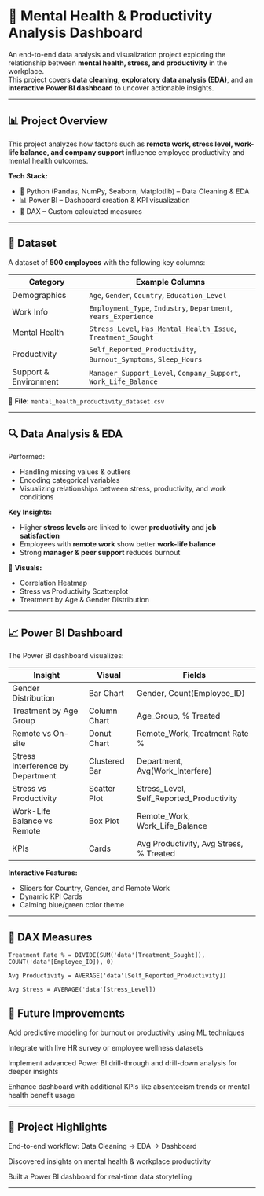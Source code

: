 # 🧠 Mental Health & Productivity Analysis Dashboard

An end-to-end data analysis and visualization project exploring the relationship between **mental health, stress, and productivity** in the workplace.  
This project covers **data cleaning, exploratory data analysis (EDA)**, and an **interactive Power BI dashboard** to uncover actionable insights.

---

## 📊 Project Overview

This project analyzes how factors such as **remote work, stress level, work-life balance, and company support** influence employee productivity and mental health outcomes.

**Tech Stack:**
- 🐍 Python (Pandas, NumPy, Seaborn, Matplotlib) – Data Cleaning & EDA  
- 📊 Power BI – Dashboard creation & KPI visualization  
- 🔢 DAX – Custom calculated measures  

---

## 🧩 Dataset

A dataset of **500 employees** with the following key columns:

| Category | Example Columns |
|-----------|-----------------|
| Demographics | `Age`, `Gender`, `Country`, `Education_Level` |
| Work Info | `Employment_Type`, `Industry`, `Department`, `Years_Experience` |
| Mental Health | `Stress_Level`, `Has_Mental_Health_Issue`, `Treatment_Sought` |
| Productivity | `Self_Reported_Productivity`, `Burnout_Symptoms`, `Sleep_Hours` |
| Support & Environment | `Manager_Support_Level`, `Company_Support`, `Work_Life_Balance` |

📁 **File:** `mental_health_productivity_dataset.csv`

---

## 🔍 Data Analysis & EDA

Performed:
- Handling missing values & outliers
- Encoding categorical variables  
- Visualizing relationships between stress, productivity, and work conditions

**Key Insights:**
- Higher **stress levels** are linked to lower **productivity** and **job satisfaction**  
- Employees with **remote work** show better **work-life balance**  
- Strong **manager & peer support** reduces burnout  

🧰 **Visuals:**
- Correlation Heatmap  
- Stress vs Productivity Scatterplot  
- Treatment by Age & Gender Distribution  

---

## 📈 Power BI Dashboard

The Power BI dashboard visualizes:

| Insight | Visual | Fields |
|----------|---------|--------|
| Gender Distribution | Bar Chart | Gender, Count(Employee_ID) |
| Treatment by Age Group | Column Chart | Age_Group, % Treated |
| Remote vs On-site | Donut Chart | Remote_Work, Treatment Rate % |
| Stress Interference by Department | Clustered Bar | Department, Avg(Work_Interfere) |
| Stress vs Productivity | Scatter Plot | Stress_Level, Self_Reported_Productivity |
| Work-Life Balance vs Remote | Box Plot | Remote_Work, Work_Life_Balance |
| KPIs | Cards | Avg Productivity, Avg Stress, % Treated |

**Interactive Features:**
- Slicers for Country, Gender, and Remote Work  
- Dynamic KPI Cards  
- Calming blue/green color theme  

---


## 🧮 DAX Measures

```DAX
Treatment Rate % = DIVIDE(SUM('data'[Treatment_Sought]), COUNT('data'[Employee_ID]), 0)

Avg Productivity = AVERAGE('data'[Self_Reported_Productivity])

Avg Stress = AVERAGE('data'[Stress_Level])

```

## 🧠 Future Improvements

Add predictive modeling for burnout or productivity using ML techniques

Integrate with live HR survey or employee wellness datasets

Implement advanced Power BI drill-through and drill-down analysis for deeper insights

Enhance dashboard with additional KPIs like absenteeism trends or mental health benefit usage

---

## 🚀 Project Highlights

End-to-end workflow: Data Cleaning → EDA → Dashboard

Discovered insights on mental health & workplace productivity

Built a Power BI dashboard for real-time data storytelling

---

